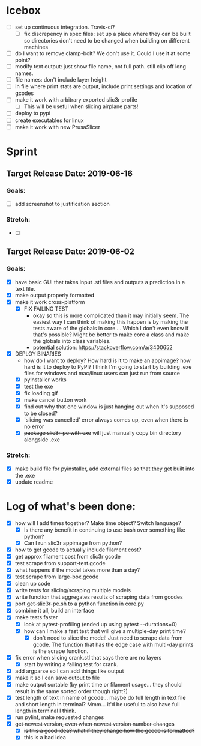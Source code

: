 # Icebox
 - [ ] set up continuous integration. Travis-ci?
   - [ ] fix discrepency in spec files: set up a place where they can be built 
   so directories don't need to be changed when building on different machines
 - [ ] do I want to remove clamp-bolt? We don't use it. Could I use it at some
   point?
 - [ ] modify text output: just show file name, not full path. still clip off
   long names.
 - [ ] file names: don't include layer height
 - [ ] in file where print stats are output, include print settings and
   location of gcodes
 - [ ] make it work with arbitrary exported slic3r profile
   - [ ] This will be useful when slicing airplane parts!
 - [ ] deploy to pypi
 - [ ] create executables for linux
 - [ ] make it work with new PrusaSlicer

# Sprint
## Target Release Date: 2019-06-16
### Goals:
 - [ ] add screenshot to justification section
### Stretch:
 - [ ] 

## Target Release Date: 2019-06-02
### Goals:
 - [x] have basic GUI that takes input .stl files and outputs a prediction in a
   text file.
 - [x] make output properly formatted
 - [x] make it work cross-platform
   - [x] FIX FAILING TEST
     - okay so this is more complicated than it may 
     initially seem. The easiest way I can think of making this happen is by
     making the tests aware of the globals in core.... Which I don't even know
     if that's possible? Might be better to make core a class and make the
     globals into class variables.
     - potential solution: https://stackoverflow.com/a/3400652
 - [x] DEPLOY BINARIES
   - how do I want to deploy? How hard is it to make an appimage? 
     how hard is it to deploy to PyPi? I think I'm going to start by 
     building .exe files for windows and mac/linux users can just 
     run from source
   - [x] pyInstaller works
   - [x] test the exe
   - [x] fix loading gif
   - [x] make cancel button work
   - [x] find out why that one window is just hanging out when it's supposed to
     be closed?
   - [x] 'slicing was cancelled' error always comes up, even when there is no
     error
   - [x] ~~package slic3r-pe with exe~~ will just manually copy bin directory 
   alongside .exe

### Stretch:
 - [x] make build file for pyinstaller, add external files so that they get
   built into the .exe
 - [x] update readme

# Log of what's been done:
 - [x] how will I add times together? Make time object? Switch language?
   - [x] Is there any benefit in continuing to use bash over something like
         python?
   - [x] Can I run slic3r appimage from python?
 - [x] how to get gcode to actually include filament cost?
 - [x] get approx filament cost from slic3r gcode
 - [x] test scrape from support-test.gcode
 - [x] what happens if the model takes more than a day?
 - [x] test scrape from large-box.gcode
 - [x] clean up code
 - [x] write tests for slicing/scraping multiple models
 - [x] write function that aggregates results of scraping data from gcodes
 - [x] port get-slic3r-pe.sh to a python function in core.py
 - [x] combine it all, build an interface
 - [x] make tests faster
   - [x] look at pytest-profiling (ended up using pytest --durations=0)
   - [x] how can I make a fast test that will give a multiple-day print time?
     - [x] don't need to slice the model! Just need to scrape data from gcode.
       The function that has the edge case with multi-day prints is the scrape
       function.
 - [x] fix error when slicing crank.stl that says there are no layers
   - [x] start by writing a failing test for crank.
 - [x] add argparse so I can add things like output
 - [x] make it so I can save output to file
 - [x] make output sortable (by print time or filament usage... they should
       result in the same sorted order though right?)
 - [x] test length of text in name of gcode... maybe do full length in text
       file and short length in terminal? Mmm... it'd be useful to also have
       full length in terminal I think.
 - [x] run pylint, make requested changes
 - [x] ~~get newest version, even when newest version number changes~~
   - [x] ~~is this a good idea? what if they change how the gcode is
     formatted?~~
   - [x] this is a bad idea